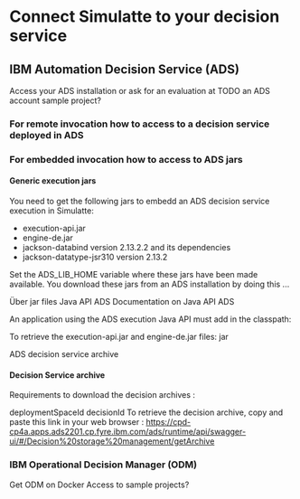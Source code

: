 # Connect Simulatte to your decision service

## IBM Automation Decision Service (ADS)
Access your ADS installation or ask for an evaluation at TODO
an ADS account sample project?

### For remote invocation how to access to a decision service deployed in ADS

### For embedded invocation how to access to ADS jars
#### Generic execution jars
You need to get the following jars to embedd an ADS decision service execution in Simulatte:
   * execution-api.jar
   * engine-de.jar
   * jackson-databind version 2.13.2.2 and its dependencies
   * jackson-datatype-jsr310 version 2.13.2

Set the ADS_LIB_HOME variable where these jars have been made available.
You download these jars from an ADS installation by doing this ...

Über jar files
Java API ADS
Documentation on Java API ADS

An application using the ADS execution Java API must add in the classpath:

To retrieve the execution-api.jar and engine-de.jar files: jar

ADS decision service archive
#### Decision Service archive
Requirements to download the decision archives :

deploymentSpaceId
decisionId
To retrieve the decision archive, copy and paste this link in your web browser : https://cpd-cp4a.apps.ads2201.cp.fyre.ibm.com/ads/runtime/api/swagger-ui/#/Decision%20storage%20management/getArchive

### IBM Operational Decision Manager (ODM)

Get ODM on Docker Access to sample projects?
